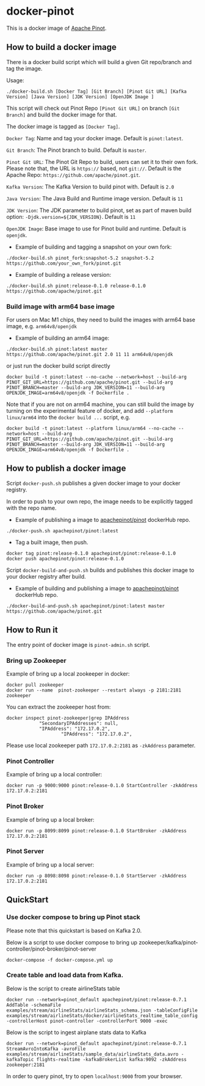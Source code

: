 <!--

    Licensed to the Apache Software Foundation (ASF) under one
    or more contributor license agreements.  See the NOTICE file
    distributed with this work for additional information
    regarding copyright ownership.  The ASF licenses this file
    to you under the Apache License, Version 2.0 (the
    "License"); you may not use this file except in compliance
    with the License.  You may obtain a copy of the License at

      http://www.apache.org/licenses/LICENSE-2.0

    Unless required by applicable law or agreed to in writing,
    software distributed under the License is distributed on an
    "AS IS" BASIS, WITHOUT WARRANTIES OR CONDITIONS OF ANY
    KIND, either express or implied.  See the License for the
    specific language governing permissions and limitations
    under the License.

-->

# docker-pinot
This is a docker image of [Apache Pinot](https://github.com/apache/pinot).

## How to build a docker image

There is a docker build script which will build a given Git repo/branch and tag the image.

Usage:

```SHELL
./docker-build.sh [Docker Tag] [Git Branch] [Pinot Git URL] [Kafka Version] [Java Version] [JDK Version] [OpenJDK Image ]
```

This script will check out Pinot Repo `[Pinot Git URL]` on branch `[Git Branch]` and build the docker image for that.

The docker image is tagged as `[Docker Tag]`.

`Docker Tag`: Name and tag your docker image. Default is `pinot:latest`.

`Git Branch`: The Pinot branch to build. Default is `master`.

`Pinot Git URL`: The Pinot Git Repo to build, users can set it to their own fork. Please note that, the URL is `https://` based, not `git://`. Default is the Apache Repo: `https://github.com/apache/pinot.git`.

`Kafka Version`: The Kafka Version to build pinot with. Default is `2.0`

`Java Version`: The Java Build and Runtime image version. Default is `11`

`JDK Version`: The JDK parameter to build pinot, set as part of maven build option: `-Djdk.version=${JDK_VERSION}`. Default is `11`

`OpenJDK Image`: Base image to use for Pinot build and runtime. Default is `openjdk`.

* Example of building and tagging a snapshot on your own fork:
```SHELL
./docker-build.sh pinot_fork:snapshot-5.2 snapshot-5.2 https://github.com/your_own_fork/pinot.git
```

* Example of building a release version:
```SHELL
./docker-build.sh pinot:release-0.1.0 release-0.1.0 https://github.com/apache/pinot.git
```

### Build image with arm64 base image

For users on Mac M1 chips, they need to build the images with arm64 base image, e.g. `arm64v8/openjdk`

* Example of building an arm64 image:
```SHELL
./docker-build.sh pinot:latest master https://github.com/apache/pinot.git 2.0 11 11 arm64v8/openjdk
```

or just run the docker build script directly
```SHELL
docker build -t pinot:latest --no-cache --network=host --build-arg PINOT_GIT_URL=https://github.com/apache/pinot.git --build-arg PINOT_BRANCH=master --build-arg JDK_VERSION=11 --build-arg OPENJDK_IMAGE=arm64v8/openjdk -f Dockerfile .
```

Note that if you are not on arm64 machine, you can still build the image by turning on the experimental feature of docker, and add `--platform linux/arm64` into the `docker build ...` script, e.g.
```SHELL
docker build -t pinot:latest --platform linux/arm64 --no-cache --network=host --build-arg PINOT_GIT_URL=https://github.com/apache/pinot.git --build-arg PINOT_BRANCH=master --build-arg JDK_VERSION=11 --build-arg OPENJDK_IMAGE=arm64v8/openjdk -f Dockerfile .
```

## How to publish a docker image

Script `docker-push.sh` publishes a given docker image to your docker registry.

In order to push to your own repo, the image needs to be explicitly tagged with the repo name.

* Example of publishing a image to [apachepinot/pinot](https://cloud.docker.com/u/apachepinot/repository/docker/apachepinot/pinot) dockerHub repo.

```SHELL
./docker-push.sh apachepinot/pinot:latest
```

* Tag a built image, then push.
````SHELL
docker tag pinot:release-0.1.0 apachepinot/pinot:release-0.1.0
docker push apachepinot/pinot:release-0.1.0
````

Script `docker-build-and-push.sh` builds and publishes this docker image to your docker registry after build.

* Example of building and publishing a image to [apachepinot/pinot](https://cloud.docker.com/u/apachepinot/repository/docker/apachepinot/pinot) dockerHub repo.

```SHELL
./docker-build-and-push.sh apachepinot/pinot:latest master https://github.com/apache/pinot.git
```

## How to Run it

The entry point of docker image is `pinot-admin.sh` script.

### Bring up Zookeeper
Example of bring up a local zookeeper in docker:
```SHELL
docker pull zookeeper
docker run --name  pinot-zookeeper --restart always -p 2181:2181  zookeeper
```
You can extract the zookeeper host from:
```SHELL
docker inspect pinot-zookeeper|grep IPAddress
            "SecondaryIPAddresses": null,
            "IPAddress": "172.17.0.2",
                    "IPAddress": "172.17.0.2",
```
Please use local zookeeper path `172.17.0.2:2181` as `-zkAddress` parameter.

### Pinot Controller
Example of bring up a local controller:
```SHELL
docker run -p 9000:9000 pinot:release-0.1.0 StartController -zkAddress 172.17.0.2:2181
```

### Pinot Broker
Example of bring up a local broker:
```SHELL
docker run -p 8099:8099 pinot:release-0.1.0 StartBroker -zkAddress 172.17.0.2:2181
```

### Pinot Server
Example of bring up a local server:
```SHELL
docker run -p 8098:8098 pinot:release-0.1.0 StartServer -zkAddress 172.17.0.2:2181
```

## QuickStart


### Use docker compose to bring up Pinot stack

Please note that this quickstart is based on Kafka 2.0.

Below is a script to use docker compose to bring up zookeeper/kafka/pinot-controller/pinot-broker/pinot-server
```SHELL
docker-compose -f docker-compose.yml up
```

### Create table and load data from Kafka.

Below is the script to create airlineStats table
```SHELL
docker run --network=pinot_default apachepinot/pinot:release-0.7.1 AddTable -schemaFile examples/stream/airlineStats/airlineStats_schema.json -tableConfigFile examples/stream/airlineStats/docker/airlineStats_realtime_table_config.json -controllerHost pinot-controller -controllerPort 9000 -exec
```

Below is the script to ingest airplane stats data to Kafka
```SHELL
docker run --network=pinot_default apachepinot/pinot:release-0.7.1 StreamAvroIntoKafka -avroFile examples/stream/airlineStats/sample_data/airlineStats_data.avro -kafkaTopic flights-realtime -kafkaBrokerList kafka:9092 -zkAddress zookeeper:2181
```

In order to query pinot, try to open `localhost:9000` from your browser.
